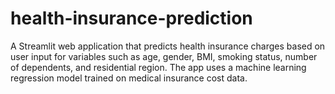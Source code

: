 # health-insurance-prediction
A Streamlit web application that predicts health insurance charges based on user input for variables such as age, gender, BMI, smoking status, number of dependents, and residential region. The app uses a machine learning regression model trained on medical insurance cost data.


